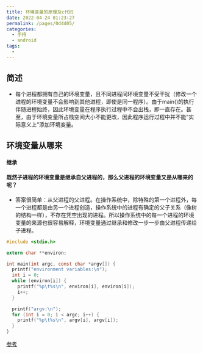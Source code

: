 ```yaml
---
title: 环境变量的原理及c代码
date: 2022-04-24 01:23:27
permalink: /pages/0d4d05/
categories:
  - 手持
  - android
tags:
  - 
---
```




## 简述
  * 每个进程都拥有自己的环境变量，且不同进程间环境变量不受干扰（修改一个进程的环境变量不会影响到其他进程，即使是同一程序）。由于main()的执行伴随进程始终，因此环境变量在程序执行过程中不会出栈，即一直存在。甚至，由于环境变量所占栈空间大小不能更改，因此程序运行过程中并不能“实际意义上”添加环境变量。



## 环境变量从哪来
  #### 继承
  #### 既然子进程的环境变量是继承自父进程的，那么父进程的环境变量又是从哪来的呢？
  * 答案很简单：从父进程的父进程。在操作系统中，除特殊的第一个进程外，每一个进程都是由另一个进程创造，操作系统中的进程有确定的父子关系（像树的结构一样），不存在凭空出现的进程。所以操作系统中的每一个进程的环境变量的来源也很容易解释，环境变量通过继承和修改一步一步由父进程传递给子进程。


``` c
#include <stdio.h>

extern char **environ;

int main(int argc, const char *argv[]) {
  printf("environment variables:\n");
  int i = 0;
  while (environ[i]) {
    printf("%p\t%s\n", environ[i], environ[i]);
    i++;
  }

  printf("argv:\n");
  for (int i = 0; i < argc; i++) {
    printf("%p\t%s\n", argv[i], argv[i]);
  }
}
```



[参考](https://www.polarxiong.com/archives/%E7%8E%AF%E5%A2%83%E5%8F%98%E9%87%8F%E7%9A%84%E6%9D%A5%E6%BA%90-%E5%8E%9F%E7%90%86%E4%B8%8E%E5%BA%94%E7%94%A8.html)

